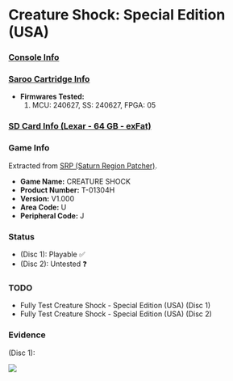 # Creature Shock: Special Edition (USA)

### [Console Info](../../../../../Info/Consoles/VA13/README.md)

### [Saroo Cartridge Info](../../../../../Info/Cartridges/RetroGameParadiseStore/1.32F/README.md)

- <b>Firmwares Tested:</b>
  1. MCU: 240627, SS: 240627, FPGA: 05

### [SD Card Info (Lexar - 64 GB - exFat)](../../../../../Info/SdCards/Lexar/64GB/exfat/README.md)

### Game Info

Extracted from [SRP (Saturn Region Patcher)](https://segaxtreme.net/resources/saturn-region-patcher.81/download).

- <b>Game Name:</b> CREATURE SHOCK
- <b>Product Number:</b> T-01304H
- <b>Version:</b> V1.000
- <b>Area Code:</b> U
- <b>Peripheral Code:</b> J

### Status

- (Disc 1): Playable :white_check_mark:
- (Disc 2): Untested :question:

### TODO

- Fully Test Creature Shock - Special Edition (USA) (Disc 1)
- Fully Test Creature Shock - Special Edition (USA) (Disc 2)

### Evidence

(Disc 1):

[![](https://img.youtube.com/vi/pHDmG_W57NU/0.jpg)](https://www.youtube.com/watch?v=pHDmG_W57NU)
